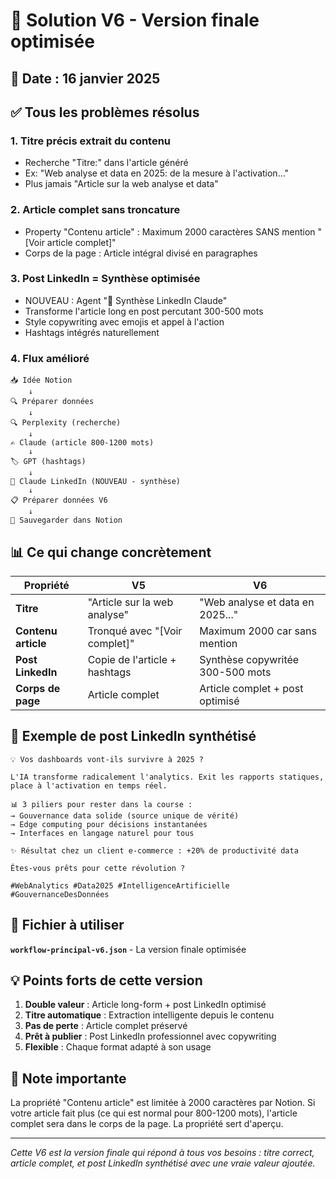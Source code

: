 # 🚀 Solution V6 - Version finale optimisée

## 📅 Date : 16 janvier 2025

## ✅ Tous les problèmes résolus

### 1. **Titre précis extrait du contenu**
- Recherche "Titre:" dans l'article généré
- Ex: "Web analyse et data en 2025: de la mesure à l'activation..."
- Plus jamais "Article sur la web analyse et data"

### 2. **Article complet sans troncature**
- Property "Contenu article" : Maximum 2000 caractères SANS mention "[Voir article complet]"
- Corps de la page : Article intégral divisé en paragraphes

### 3. **Post LinkedIn = Synthèse optimisée**
- NOUVEAU : Agent "📱 Synthèse LinkedIn Claude" 
- Transforme l'article long en post percutant 300-500 mots
- Style copywriting avec emojis et appel à l'action
- Hashtags intégrés naturellement

### 4. **Flux amélioré**

```
📥 Idée Notion
    ↓
🔍 Préparer données
    ↓
🔍 Perplexity (recherche)
    ↓
✍️ Claude (article 800-1200 mots)
    ↓
🏷️ GPT (hashtags)
    ↓
📱 Claude LinkedIn (NOUVEAU - synthèse)
    ↓
📋 Préparer données V6
    ↓
💾 Sauvegarder dans Notion
```

## 📊 Ce qui change concrètement

| Propriété | V5 | V6 |
|-----------|-----|-----|
| **Titre** | "Article sur la web analyse" | "Web analyse et data en 2025..." |
| **Contenu article** | Tronqué avec "[Voir complet]" | Maximum 2000 car sans mention |
| **Post LinkedIn** | Copie de l'article + hashtags | Synthèse copywritée 300-500 mots |
| **Corps de page** | Article complet | Article complet + post optimisé |

## 🎯 Exemple de post LinkedIn synthétisé

```
💡 Vos dashboards vont-ils survivre à 2025 ?

L'IA transforme radicalement l'analytics. Exit les rapports statiques, 
place à l'activation en temps réel.

📊 3 piliers pour rester dans la course :
→ Gouvernance data solide (source unique de vérité)
→ Edge computing pour décisions instantanées  
→ Interfaces en langage naturel pour tous

✨ Résultat chez un client e-commerce : +20% de productivité data

Êtes-vous prêts pour cette révolution ?

#WebAnalytics #Data2025 #IntelligenceArtificielle #GouvernanceDesDonnées
```

## 📁 Fichier à utiliser

**`workflow-principal-v6.json`** - La version finale optimisée

## 💡 Points forts de cette version

1. **Double valeur** : Article long-form + post LinkedIn optimisé
2. **Titre automatique** : Extraction intelligente depuis le contenu
3. **Pas de perte** : Article complet préservé
4. **Prêt à publier** : Post LinkedIn professionnel avec copywriting
5. **Flexible** : Chaque format adapté à son usage

## 🚨 Note importante

La propriété "Contenu article" est limitée à 2000 caractères par Notion. Si votre article fait plus (ce qui est normal pour 800-1200 mots), l'article complet sera dans le corps de la page. La propriété sert d'aperçu.

---

*Cette V6 est la version finale qui répond à tous vos besoins : titre correct, article complet, et post LinkedIn synthétisé avec une vraie valeur ajoutée.*
